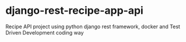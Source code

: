 # django-rest-recipe-app-api
Recipe API project using python django rest framework, docker and Test Driven Development coding way
